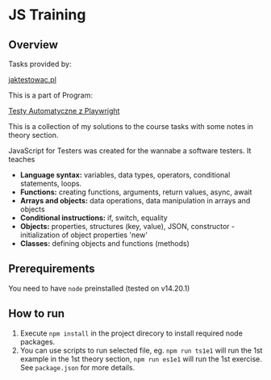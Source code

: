 # JS Training

## Overview

Tasks provided by: 

[jaktestowac.pl](https://jaktestowac.pl/course/javascript-dla-testera/)

This is a part of Program:

[Testy Automatyczne z Playwright](https://jaktestowac.pl/playwright/)

This is a collection of my solutions to the course tasks with some notes in theory section.

JavaScript for Testers was created for the wannabe a software testers. It teaches 

- **Language syntax:** variables, data types, operators, conditional statements, loops.
- **Functions:** creating functions, arguments, return values, async, await
- **Arrays and objects:** data operations, data manipulation in arrays and objects
- **Conditional instructions:** if, switch, equality
- **Objects:** properties, structures (key, value), JSON, constructor - initialization of object properties 'new' 
- **Classes:** defining objects and functions (methods) 

## Prerequirements

You need to have `node` preinstalled (tested on v14.20.1)

## How to run

1. Execute `npm install` in the project direcory to install required node packages.
2. You can use scripts to run selected file, eg. `npm run ts1e1` will run the 1st example in the 1st theory section, `npm run es1e1` will run the 1st exercise. See `package.json` for more details.



